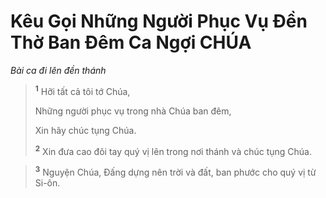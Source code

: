 # Kêu Gọi Những Người Phục Vụ Ðền Thờ Ban Ðêm Ca Ngợi CHÚA
*Bài ca đi lên đền thánh*

> <sup><b>1</b></sup> Hỡi tất cả tôi tớ Chúa,
> 
> Những người phục vụ trong nhà Chúa ban đêm,
> 
> Xin hãy chúc tụng Chúa.
> 
> <sup><b>2</b></sup> Xin đưa cao đôi tay quý vị lên trong nơi thánh và chúc tụng Chúa.
>


> <sup><b>3</b></sup> Nguyện Chúa, Ðấng dựng nên trời và đất, ban phước cho quý vị từ Si-ôn.
>